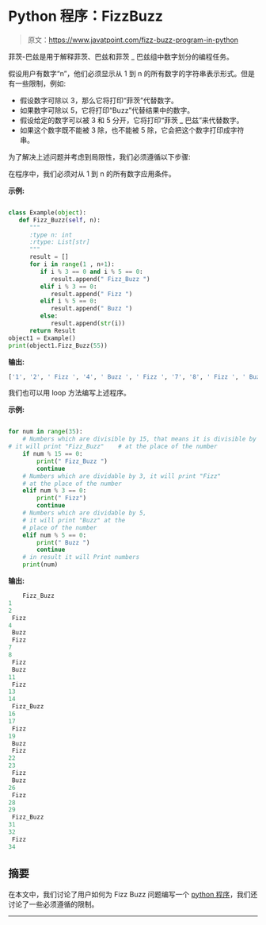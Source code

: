 # Python 程序：FizzBuzz 

> 原文：<https://www.javatpoint.com/fizz-buzz-program-in-python>

菲茨-巴兹是用于解释菲茨、巴兹和菲茨 _ 巴兹组中数字划分的编程任务。

假设用户有数字“n”，他们必须显示从 1 到 n 的所有数字的字符串表示形式。但是有一些限制，例如:

*   假设数字可除以 3，那么它将打印“菲茨”代替数字。
*   如果数字可除以 5，它将打印“Buzz”代替结果中的数字。
*   假设给定的数字可以被 3 和 5 分开，它将打印“菲茨 _ 巴兹”来代替数字。
*   如果这个数字既不能被 3 除，也不能被 5 除，它会把这个数字打印成字符串。

为了解决上述问题并考虑到局限性，我们必须遵循以下步骤:

在程序中，我们必须对从 1 到 n 的所有数字应用条件。

**示例:**

```py

class Example(object):
   def Fizz_Buzz(self, n):
      """
      :type n: int
      :rtype: List[str]
      """
      result = []
      for i in range(1 , n+1):
         if i % 3 == 0 and i % 5 == 0:
            result.append(" Fizz_Buzz ")
         elif i % 3 == 0:
            result.append(" Fizz ")
         elif i % 5 == 0:
            result.append(" Buzz ")
         else:
            result.append(str(i))
      return Result
object1 = Example()
print(object1.Fizz_Buzz(55))

```

**输出:**

```py
['1', '2', ' Fizz ', '4', ' Buzz ', ' Fizz ', '7', '8', ' Fizz ', ' Buzz ', '11', ' Fizz ', '13', '14', ' Fizz_Buzz ', '16', '17', ' Fizz ', '19', ' Buzz ', ' Fizz ', '22', '23', ' Fizz ', ' Buzz ', '26', ' Fizz ', '28', '29', ' Fizz_Buzz ', '31', '32', ' Fizz ', '34', ' Buzz ', ' Fizz ', '37', '38', ' Fizz ', ' Buzz ']

```

我们也可以用 loop 方法编写上述程序。

**示例:**

```py

for num in range(35):
    # Numbers which are divisible by 15, that means it is divisible by both 3 and 5, 
# it will print "Fizz_Buzz"    # at the place of the number
    if num % 15 == 0:
        print(" Fizz_Buzz ")                                        
        continue
    # Numbers which are dividable by 3, it will print "Fizz"
    # at the place of the number
    elif num % 3 == 0:    
        print(" Fizz")                                        
        continue
    # Numbers which are dividable by 5,
    # it will print "Buzz" at the
    # place of the number
    elif num % 5 == 0:        
        print(" Buzz ")                                    
        continue 
    # in result it will Print numbers
    print(num)

```

**输出:**

```py
	Fizz_Buzz 
1
2
 Fizz
4
 Buzz 
 Fizz
7
8
 Fizz
 Buzz 
11
 Fizz
13
14
 Fizz_Buzz 
16
17
 Fizz
19
 Buzz 
 Fizz
22
23
 Fizz
 Buzz 
26
 Fizz
28
29
 Fizz_Buzz 
31
32
 Fizz
34

```

## 摘要

在本文中，我们讨论了用户如何为 Fizz Buzz 问题编写一个 [python 程序](https://www.javatpoint.com/python-programs)，我们还讨论了一些必须遵循的限制。

* * *